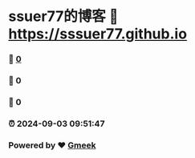 # ssuer77的博客 :link: https://sssuer77.github.io 
### :page_facing_up: [0](https://sssuer77.github.io/tag.html) 
### :speech_balloon: 0 
### :hibiscus: 0 
### :alarm_clock: 2024-09-03 09:51:47 
### Powered by :heart: [Gmeek](https://github.com/Meekdai/Gmeek)
